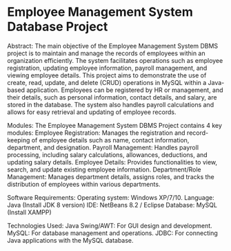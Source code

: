 # Employee Management System Database Project

Abstract:
The main objective of the Employee Management System DBMS project is to maintain and manage the records of employees within an organization efficiently. The system facilitates operations such as employee registration, updating employee information, payroll management, and viewing employee details.
This project aims to demonstrate the use of create, read, update, and delete (CRUD) operations in MySQL within a Java-based application.
Employees can be registered by HR or management, and their details, such as personal information, contact details, and salary, are stored in the database. The system also handles payroll calculations and allows for easy retrieval and updating of employee records.

Modules:
The Employee Management System DBMS Project contains 4 key modules:
Employee Registration: Manages the registration and record-keeping of employee details such as name, contact information, department, and designation.
Payroll Management: Handles payroll processing, including salary calculations, allowances, deductions, and updating salary details.
Employee Details: Provides functionalities to view, search, and update existing employee information.
Department/Role Management: Manages department details, assigns roles, and tracks the distribution of employees within various departments.

Software Requirements:
Operating system: Windows XP/7/10.
Language: Java (Install JDK 8 version)
IDE: NetBeans 8.2 / Eclipse
Database: MySQL (Install XAMPP)

Technologies Used:
Java Swing/AWT: For GUI design and development.
MySQL: For database management and operations.
JDBC: For connecting Java applications with the MySQL database.
